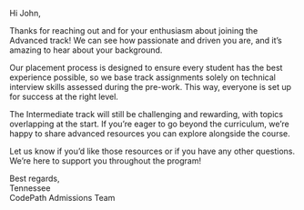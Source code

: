 Hi John,  

Thanks for reaching out and for your enthusiasm about joining the Advanced track! We can see how passionate and driven you are, and it’s amazing to hear about your background.  

Our placement process is designed to ensure every student has the best experience possible, so we base track assignments solely on technical interview skills assessed during the pre-work. This way, everyone is set up for success at the right level.  

The Intermediate track will still be challenging and rewarding, with topics overlapping at the start. If you’re eager to go beyond the curriculum, we’re happy to share advanced resources you can explore alongside the course.  

Let us know if you’d like those resources or if you have any other questions. We’re here to support you throughout the program!  

Best regards,  
Tennessee  
CodePath Admissions Team  
